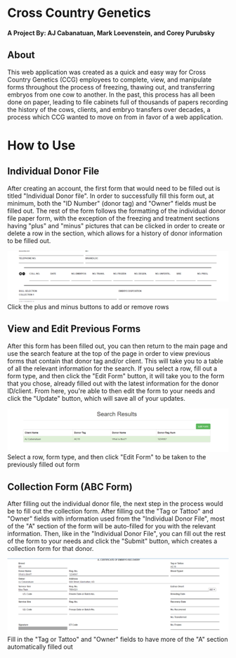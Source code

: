 # Cross Country Genetics
#### A Project By: AJ Cabanatuan, Mark Loevenstein, and Corey Purubsky

## About
This web application was created as a quick and easy way for Cross Country Genetics (CCG) employees to complete, view, and manipulate forms throughout the process of freezing, thawing out, and transferring embryos from one cow to another. In the past, this process has all been done on paper, leading to file cabinets full of thousands of papers recording the history of the cows, clients, and embryo transfers over decades, a process which CCG wanted to move on from in favor of a web application.

# How to Use

## Individual Donor File
After creating an account, the first form that would need to be filled out is titled "Individual Donor file". In order to successfully fill this form out, at minimum, both the "ID Number" (donor tag) and "Owner" fields must be filled out. The rest of the form follows the formatting of the individual donor file paper form, with the exception of the freezing and treatment sections having "plus" and "minus" pictures that can be clicked in order to create or delete a row in the section, which allows for a history of donor information to be filled out.

![alt tag](/READMEImages/plusMinus.png)
Click the plus and minus buttons to add or remove rows

## View and Edit Previous Forms
After this form has been filled out, you can then return to the main page and use the search feature at the top of the page in order to view previous forms that contain that donor tag and/or client. This will take you to a table of all the relevant information for the search. If you select a row, fill out a form type, and then click the "Edit Form" button, it will take you to the form that you chose, already filled out with the latest information for the donor ID/client. From here, you're able to then edit the form to your needs and click the "Update" button, which will save all of your updates.

![alt tag](/READMEImages/viewForms.png)
Select a row, form type, and then click "Edit Form" to be taken to the previously filled out form

## Collection Form (ABC Form)
After filling out the individual donor file, the next step in the process would be to fill out the collection form. After filling out the "Tag or Tattoo" and "Owner" fields with information used from the "Individual Donor File", most of the "A" section of the form will be auto-filled for you with the relevant information. Then, like in the "Individual Donor File", you can fill out the rest of the form to your needs and click the "Submit" button, which creates a collection form for that donor.

![alt tag](/READMEImages/autoFill.png)
Fill in the "Tag or Tattoo" and "Owner" fields to have more of the "A" section automatically filled out
